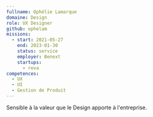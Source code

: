 ```yaml
---
fullname: Ophélie Lamarque
domaine: Design
role: UX Designer
github: ophelam
missions:
  - start: 2021-05-27
    end: 2023-01-30
    status: service
    employer: Benext
    startups:
      - reva
competences:
  - UX
  - UI
  - Gestion de Produit
---
```

Sensible à la valeur que le Design apporte à l'entreprise.